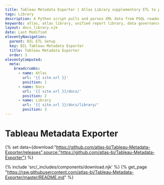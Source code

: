 ```yaml
---
title: Tableau Metadata Exporter | Atlas Library supplementary ETL to parse download Tableau report metadata and usage
tags: Library
description: A Python script pulls and parses XML data from PSQL readonly Tableau database. This data, along with data pulled from Tableau's database, is inserted into a SQL database and is able to be run daily and inserted into Atlas.
keywords: atlas, atlas library, unified report library, data governance, database, etl, tableau, metadata
layout: docs_library.njk
date: Last Modified
eleventyNavigation:
  parent: BIL ETL Setup
  key: BIL Tableau Metadata Exporter
  title: Tableau Metadata Exporter
  order: 3
eleventyComputed:
  meta:
    breadcrumbs:
      - name: Atlas
        url: '{{ site.url }}'
        position: 1
      - name: Docs
        url: '{{ site.url }}/docs/'
        position: 2
      - name: Library
        url: '{{ site.url }}/docs/library/'
        position: 3
---
```


# Tableau Metadata Exporter

{% set data={download:"https://github.com/atlas-bi/Tableau-Metadata-Exporter/releases",source:"https://github.com/atlas-bi/Tableau-Metadata-Exporter"} %}

{% include 'src/_includes/components/download.njk' %}
{% get_page "https://raw.githubusercontent.com/atlas-bi/Tableau-Metadata-Exporter/master/README.md" %}
